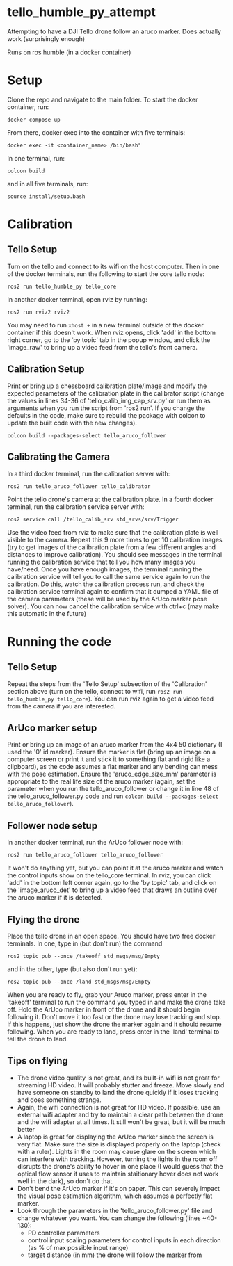 # tello_humble_py_attempt
Attempting to have a DJI Tello drone follow an aruco marker. Does actually work (surprisingly enough)

Runs on ros humble (in a docker container)

# Setup
Clone the repo and navigate to the main folder. To start the docker container, run:
```
docker compose up
```

From there, docker exec into the container with five terminals:
```
docker exec -it <container_name> /bin/bash"
```
In one terminal, run:
```
colcon build
``` 
and in all five terminals, run:
```
source install/setup.bash
```

# Calibration
## Tello Setup
Turn on the tello and connect to its wifi on the host computer. Then in one of the docker terminals, run the following to start the core tello node:
```
ros2 run tello_humble_py tello_core
```

In another docker terminal, open rviz by running:
```
ros2 run rviz2 rviz2
```
You may need to run ```xhost +``` in a new terminal outside of the docker container if this doesn't work. When rviz opens, click 'add' in the bottom right corner, go to the 'by topic' tab in the popup window, and click the 'image_raw' to bring up a video feed from the tello's front camera.

## Calibration Setup
Print or bring up a chessboard calibration plate/image and modify the expected parameters of the calibration plate in the calibrator script (change the values in lines 34-36 of 'tello_calib_img_cap_srv.py' or run them as arguments when you run the script from 'ros2 run'. If you change the defaults in the code, make sure to rebuild the package with colcon to update the built code with the new changes).
```
colcon build --packages-select tello_aruco_follower
```


## Calibrating the Camera
In a third docker terminal, run the calibration server with:
```
ros2 run tello_aruco_follower tello_calibrator
```

Point the tello drone's camera at the calibration plate. In a fourth docker terminal, run the calibration service server with:
```
ros2 service call /tello_calib_srv std_srvs/srv/Trigger
```
Use the video feed from rviz to make sure that the calibration plate is well visible to the camera. Repeat this 9 more times to get 10 calibration images (try to get images of the calibration plate from a few different angles and distances to improve calibration). You should see messages in the terminal running the calibration service that tell you how many images you have/need. Once you have enough images, the terminal running the calibration service will tell you to call the same service again to run the calibration. Do this, watch the calibration process run, and check the calibration service terminal again to confirm that it dumped a YAML file of the camera parameters (these will be used by the ArUco marker pose solver). You can now cancel the calibration service with ctrl+c (may make this automatic in the future)

# Running the code
## Tello Setup
Repeat the steps from the 'Tello Setup' subsection of the 'Calibration' section above (turn on the tello, connect to wifi, run ```ros2 run tello_humble_py tello_core```). You can run rviz again to get a video feed from the camera if you are interested.

## ArUco marker setup
Print or bring up an image of an aruco marker from the 4x4 50 dictionary (I used the '0' id marker). Ensure the marker is flat (bring up an image on a computer screen or print it and stick it to something flat and rigid like a clipboard), as the code assumes a flat marker and any bending can mess with the pose estimation. Ensure the 'aruco_edge_size_mm' parameter is appropriate to the real life size of the aruco marker (again, set the parameter when you run the tello_aruco_follower or change it in line 48 of the tello_aruco_follower.py code and run ```colcon build --packages-select tello_aruco_follower```).

## Follower node setup
In another docker terminal, run the ArUco follower node with:
```
ros2 run tello_aruco_follower tello_aruco_follower
```
It won't do anything yet, but you can point it at the aruco marker and watch the control inputs show on the tello_core terminal. In rviz, you can click 'add' in the bottom left corner again, go to the 'by topic' tab, and click on the 'image_aruco_det' to bring up a video feed that draws an outline over the aruco marker if it is detected.

## Flying the drone
Place the tello drone in an open space. You should have two free docker terminals. In one, type in (but don't run) the command 
```
ros2 topic pub --once /takeoff std_msgs/msg/Empty
``` 
and in the other, type (but also don't run yet):
```
ros2 topic pub --once /land std_msgs/msg/Empty
```
When you are ready to fly, grab your Aruco marker, press enter in the 'takeoff' terminal to run the command you typed in and make the drone take off. Hold the ArUco marker in front of the drone and it should begin following it. Don't move it too fast or the drone may lose tracking and stop. If this happens, just show the drone the marker again and it should resume following. When you are ready to land, press enter in the 'land' terminal to tell the drone to land.

## Tips on flying
- The drone video quality is not great, and its built-in wifi is not great for streaming HD video. It will probably stutter and freeze. Move slowly and have someone on standby to land the drone quickly if it loses tracking and does something strange.
- Again, the wifi connection is not great for HD video. If possible, use an external wifi adapter and try to maintain a clear path between the drone and the wifi adapter at all times. It still won't be great, but it will be much better
- A laptop is great for displaying the ArUco marker since the screen is very flat. Make sure the size is displayed properly on the laptop (check with a ruler). Lights in the room may cause glare on the screen which can interfere with tracking. However, turning the lights in the room off disrupts the drone's ability to hover in one place (I would guess that the optical flow sensor it uses to maintain staitionary hover does not work well in the dark), so don't do that.
- Don't bend the ArUco marker if it's on paper. This can severely impact the visual pose estimation algorithm, which assumes a perfectly flat marker.
- Look through the parameters in the 'tello_aruco_follower.py' file and change whatever you want. You can change the following (lines ~40-130):
  - PD controller parameters
  - control input scaling parameters for control inputs in each direction (as % of max possible input range)
  - target distance (in mm) the drone will follow the marker from
